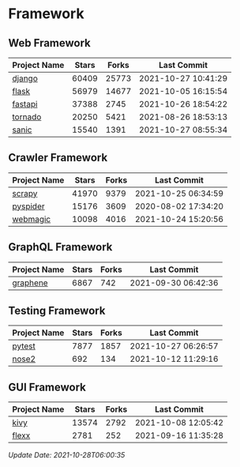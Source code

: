 # Framework

## Web Framework
| Project Name | Stars | Forks | Last Commit |
| ------------ | ----- | ----- | ----------- |
| [django](https://github.com/django/django) | 60409 | 25773 | 2021-10-27 10:41:29 |
| [flask](https://github.com/pallets/flask) | 56979 | 14677 | 2021-10-05 16:15:54 |
| [fastapi](https://github.com/tiangolo/fastapi) | 37388 | 2745 | 2021-10-26 18:54:22 |
| [tornado](https://github.com/tornadoweb/tornado) | 20250 | 5421 | 2021-08-26 18:53:13 |
| [sanic](https://github.com/sanic-org/sanic) | 15540 | 1391 | 2021-10-27 08:55:34 |

## Crawler Framework
| Project Name | Stars | Forks | Last Commit |
| ------------ | ----- | ----- | ----------- |
| [scrapy](https://github.com/scrapy/scrapy) | 41970 | 9379 | 2021-10-25 06:34:59 |
| [pyspider](https://github.com/binux/pyspider) | 15176 | 3609 | 2020-08-02 17:34:20 |
| [webmagic](https://github.com/code4craft/webmagic) | 10098 | 4016 | 2021-10-24 15:20:56 |

## GraphQL Framework
| Project Name | Stars | Forks | Last Commit |
| ------------ | ----- | ----- | ----------- |
| [graphene](https://github.com/graphql-python/graphene) | 6867 | 742 | 2021-09-30 06:42:36 |

## Testing Framework
| Project Name | Stars | Forks | Last Commit |
| ------------ | ----- | ----- | ----------- |
| [pytest](https://github.com/pytest-dev/pytest) | 7877 | 1857 | 2021-10-27 06:26:57 |
| [nose2](https://github.com/nose-devs/nose2) | 692 | 134 | 2021-10-12 11:29:16 |

## GUI Framework
| Project Name | Stars | Forks | Last Commit |
| ------------ | ----- | ----- | ----------- |
| [kivy](https://github.com/kivy/kivy) | 13574 | 2792 | 2021-10-08 12:05:42 |
| [flexx](https://github.com/flexxui/flexx) | 2781 | 252 | 2021-09-16 11:35:28 |

*Update Date: 2021-10-28T06:00:35*